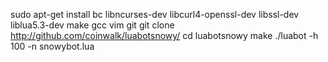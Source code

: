 sudo apt-get install bc libncurses-dev libcurl4-openssl-dev libssl-dev liblua5.3-dev make gcc vim git
git clone http://github.com/coinwalk/luabotsnowy/
cd luabotsnowy
make
./luabot -h 100 -n snowybot.lua
